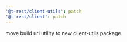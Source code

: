 ```yaml
---
'@t-rest/client-utils': patch
'@t-rest/client': patch
---
```


move build url utility to new client-utils package

